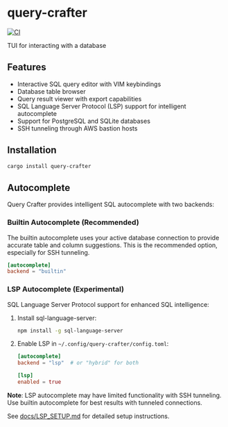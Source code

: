 # query-crafter

[![CI](https://github.com//query-crafter/workflows/CI/badge.svg)](https://github.com//query-crafter/actions)

TUI for interacting with a database

## Features

- Interactive SQL query editor with VIM keybindings
- Database table browser
- Query result viewer with export capabilities
- SQL Language Server Protocol (LSP) support for intelligent autocomplete
- Support for PostgreSQL and SQLite databases
- SSH tunneling through AWS bastion hosts

## Installation

```bash
cargo install query-crafter
```

## Autocomplete

Query Crafter provides intelligent SQL autocomplete with two backends:

### Builtin Autocomplete (Recommended)
The builtin autocomplete uses your active database connection to provide accurate table and column suggestions. This is the recommended option, especially for SSH tunneling.

```toml
[autocomplete]
backend = "builtin"
```

### LSP Autocomplete (Experimental)
SQL Language Server Protocol support for enhanced SQL intelligence:

1. Install sql-language-server:
   ```bash
   npm install -g sql-language-server
   ```

2. Enable LSP in `~/.config/query-crafter/config.toml`:
   ```toml
   [autocomplete]
   backend = "lsp"  # or "hybrid" for both
   
   [lsp]
   enabled = true
   ```

**Note**: LSP autocomplete may have limited functionality with SSH tunneling. Use builtin autocomplete for best results with tunneled connections.

See [docs/LSP_SETUP.md](docs/LSP_SETUP.md) for detailed setup instructions.
